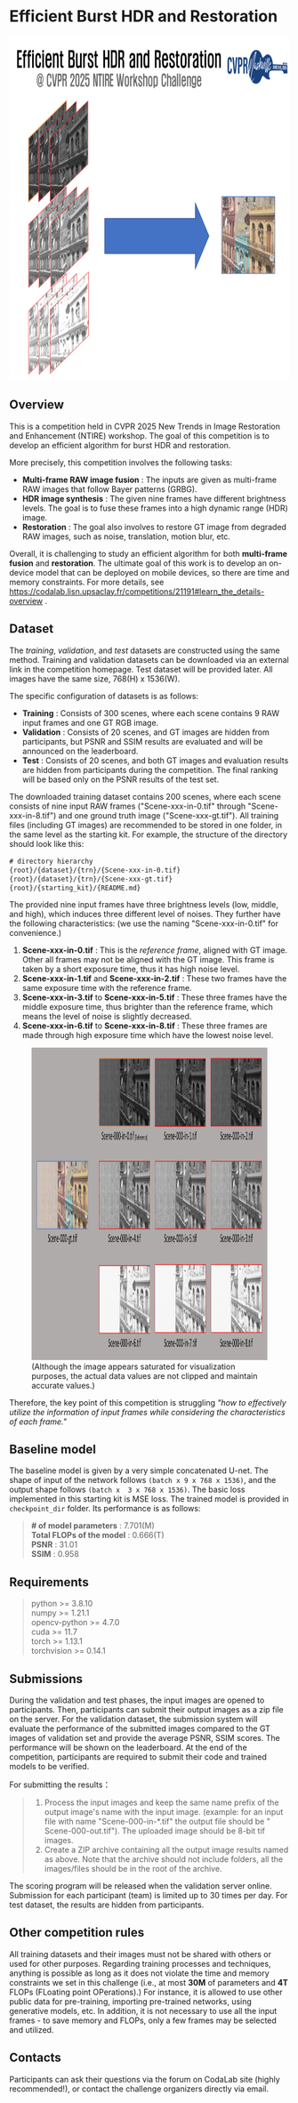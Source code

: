 # Efficient Burst HDR and Restoration
<p align="center">
    <img src="./figure.png" width="883px" height="618px" title="Figure"/>

## Overview
This is a competition held in CVPR 2025 New Trends in Image Restoration and Enhancement (NTIRE) workshop. The goal of
this competition is to develop an efficient algorithm for burst HDR and restoration. 

More precisely, this competition involves the following tasks:
* **Multi-frame RAW image fusion** : The inputs are given as multi-frame RAW images that follow Bayer patterns (GRBG).
* **HDR image synthesis** : The given nine frames have different brightness levels. The goal is to fuse these frames into a high dynamic range (HDR) image. 
* **Restoration** : The goal also involves to restore GT image from degraded RAW images, such as noise, translation, motion blur, etc.
 
Overall, it is challenging to study an efficient algorithm for both **multi-frame fusion** and **restoration**.
The ultimate goal of this work is to develop an on-device model that can be deployed on mobile devices, so there are time and memory constraints.
For more details, see https://codalab.lisn.upsaclay.fr/competitions/21191#learn_the_details-overview .


## Dataset
The *training*, *validation*, and *test* datasets are constructed using the same method. 
Training and validation datasets can be downloaded via an external link in the competition homepage. 
Test dataset will be provided later. All images have the same size, 768(H) x 1536(W). 

The specific configuration of datasets is as follows: 
* **Training** : Consists of 300 scenes, where each scene contains 9 RAW input frames and one GT RGB image. 
* **Validation** : Consists of 20 scenes, and GT images are hidden from participants, but PSNR and SSIM results are evaluated and will be announced on the leaderboard. 
* **Test** : Consists of 20 scenes, and both GT images and evaluation results are hidden from participants during the competition. The final ranking will be based only on the
  PSNR results of the test set.

The downloaded training dataset contains 200 scenes, where each scene consists of nine input RAW frames ("Scene-xxx-in-0.tif" through "Scene-xxx-in-8.tif") and one ground
truth image ("Scene-xxx-gt.tif"). All training files (including GT images) are recommended to be stored in one folder, in the same level as the starting kit.
For example, the structure of the directory should look like this: 
```
# directory hierarchy
{root}/{dataset}/{trn}/{Scene-xxx-in-0.tif}
{root}/{dataset}/{trn}/{Scene-xxx-gt.tif}
{root}/{starting_kit}/{README.md}
```

The provided nine input frames have three brightness levels (low, middle, and high), which induces three different level of noises. 
They further have the following characteristics: (we use the naming "Scene-xxx-in-0.tif" for convenience.)
1. **Scene-xxx-in-0.tif** : This is the *reference frame*, aligned with GT image. Other all frames may not be aligned with the GT image. 
This frame  is taken by a short exposure time, thus it has high noise level.  
2. **Scene-xxx-in-1.tif** and **Scene-xxx-in-2.tif** : These two frames have the same exposure time with the reference frame.
3. **Scene-xxx-in-3.tif** to **Scene-xxx-in-5.tif** : These three frames have the middle exposure time, thus brighter than the reference frame, which means the level of noise is slightly decreased. 
4. **Scene-xxx-in-6.tif** to **Scene-xxx-in-8.tif** : These three frames are made through high exposure time which have the lowest noise level.

<p align="center">
<figure>
    <img src="./DB.png" width="1000px" height="562px" title="DB_example"/>
    <figcaption> (Although the image appears saturated for visualization purposes, the actual data values are not clipped and maintain accurate values.)
    </figcaption>
</figure>


Therefore, the key point of this competition is struggling *"how to effectively utilize the information of input frames while
considering the characteristics of each frame."* 

## Baseline model
The baseline model is given by a very simple concatenated U-net. 
The shape of input of the network follows `(batch x 9 x 768 x 1536)`, and the output shape follows `(batch x 
3 x 768 x 1536)`.
The basic loss implemented in this starting kit is MSE loss. The trained model is provided in `checkpoint_dir` folder. 
Its performance is as follows:
> **\# of model parameters** : 7.701(M)  
**Total FLOPs of the model** : 0.666(T)   
**PSNR** : 31.01  
**SSIM** : 0.958   

## Requirements
> python >= 3.8.10      
> numpy >= 1.21.1    
> opencv-python >= 4.7.0      
> cuda >= 11.7    
torch >= 1.13.1    
torchvision >= 0.14.1   



## Submissions
During the validation and test phases, the input images are opened to participants. Then, participants can submit their output images as a zip file on the server. 
For the validation dataset, the submission system will evaluate the performance of the submitted images compared to the GT images of
validation set and provide the average PSNR, SSIM scores. The performance will be shown on the leaderboard.
At the end of the competition, participants are required to submit their code and trained models to be verified.

For submitting the results：
> 1. Process the input images and keep the same name prefix of the output image's name with the input image. (example: for an input file with name "Scene-000-in-*.tif" the output file should be " Scene-000-out.tif"). The uploaded image should be 8-bit tif images. 
> 2. Create a ZIP archive containing all the output image results named as above. Note that the archive should not include folders, all the images/files should be in the root of the archive.

The scoring program will be released when the validation server online.
Submission for each participant (team) is limited up to 30 times per day. 
For test dataset, the results are hidden from participants. 




## Other competition rules
All training datasets and their images must not be shared with others or used for other purposes.
Regarding training processes and techniques, anything is possible as long as it does not violate the time and memory constraints we set in this challenge (i.e., at most **30M** of parameters and **4T** FLOPs (FLoating point OPerations).)
For instance, it is allowed to use other public data for pre-training, importing pre-trained networks, using generative models, etc.
In addition, it is not necessary to use all the input frames - to save memory and FLOPs, only a few frames may be selected and utilized. 

## Contacts
Participants can ask their questions via the forum on CodaLab site (highly recommended!), or contact the challenge organizers directly via email. 



















